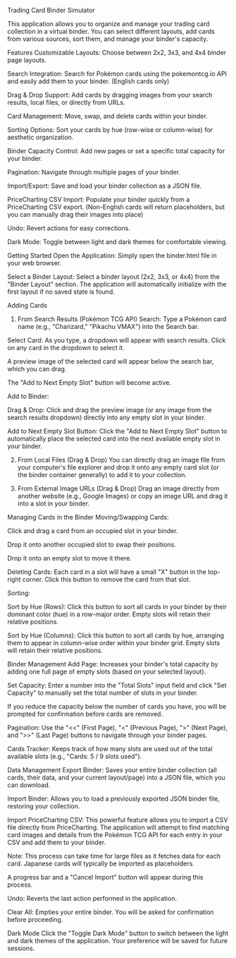 Trading Card Binder Simulator

This application allows you to organize and manage your trading card collection in a virtual binder. You can select different layouts, add cards from various sources, sort them, and manage your binder's capacity.

Features
Customizable Layouts: Choose between 2x2, 3x3, and 4x4 binder page layouts.

Search Integration: Search for Pokémon cards using the pokemontcg.io API and easily add them to your binder. (English cards only)

Drag & Drop Support: Add cards by dragging images from your search results, local files, or directly from URLs.

Card Management: Move, swap, and delete cards within your binder.

Sorting Options: Sort your cards by hue (row-wise or column-wise) for aesthetic organization.

Binder Capacity Control: Add new pages or set a specific total capacity for your binder.

Pagination: Navigate through multiple pages of your binder.

Import/Export: Save and load your binder collection as a JSON file.

PriceCharting CSV Import: Populate your binder quickly from a PriceCharting CSV export. (Non-English cards will return placeholders, but you can manually drag their images into place)

Undo: Revert actions for easy corrections.

Dark Mode: Toggle between light and dark themes for comfortable viewing.

Getting Started
Open the Application: Simply open the binder.html file in your web browser.

Select a Binder Layout: Select a binder layout (2x2, 3x3, or 4x4) from the "Binder Layout" section. The application will automatically initialize with the first layout if no saved state is found.


Adding Cards
1. From Search Results (Pokémon TCG API)
Search: Type a Pokémon card name (e.g., "Charizard," "Pikachu VMAX") into the Search bar.

Select Card: As you type, a dropdown will appear with search results. Click on any card in the dropdown to select it.

A preview image of the selected card will appear below the search bar, which you can drag.

The "Add to Next Empty Slot" button will become active.

Add to Binder:

Drag & Drop: Click and drag the preview image (or any image from the search results dropdown) directly into any empty slot in your binder.

Add to Next Empty Slot Button: Click the "Add to Next Empty Slot" button to automatically place the selected card into the next available empty slot in your binder.

2. From Local Files (Drag & Drop)
You can directly drag an image file from your computer's file explorer and drop it onto any empty card slot (or the binder container generally) to add it to your collection.

3. From External Image URLs (Drag & Drop)
Drag an image directly from another website (e.g., Google Images) or copy an image URL and drag it into a slot in your binder.

Managing Cards in the Binder
Moving/Swapping Cards:

Click and drag a card from an occupied slot in your binder.

Drop it onto another occupied slot to swap their positions.

Drop it onto an empty slot to move it there.

Deleting Cards: Each card in a slot will have a small "X" button in the top-right corner. Click this button to remove the card from that slot.

Sorting:

Sort by Hue (Rows): Click this button to sort all cards in your binder by their dominant color (hue) in a row-major order. Empty slots will retain their relative positions.

Sort by Hue (Columns): Click this button to sort all cards by hue, arranging them to appear in column-wise order within your binder grid. Empty slots will retain their relative positions.

Binder Management
Add Page: Increases your binder's total capacity by adding one full page of empty slots (based on your selected layout).

Set Capacity: Enter a number into the "Total Slots" input field and click "Set Capacity" to manually set the total number of slots in your binder.

If you reduce the capacity below the number of cards you have, you will be prompted for confirmation before cards are removed.

Pagination: Use the "<<" (First Page), "<" (Previous Page), ">" (Next Page), and ">>" (Last Page) buttons to navigate through your binder pages.

Cards Tracker: Keeps track of how many slots are used out of the total available slots (e.g., "Cards: 5 / 9 slots used").

Data Management
Export Binder: Saves your entire binder collection (all cards, their data, and your current layout/page) into a JSON file, which you can download.

Import Binder: Allows you to load a previously exported JSON binder file, restoring your collection.

Import PriceCharting CSV: This powerful feature allows you to import a CSV file directly from PriceCharting. The application will attempt to find matching card images and details from the Pokémon TCG API for each entry in your CSV and add them to your binder.

Note: This process can take time for large files as it fetches data for each card. Japanese cards will typically be imported as placeholders.

A progress bar and a "Cancel Import" button will appear during this process.

Undo: Reverts the last action performed in the application.

Clear All: Empties your entire binder. You will be asked for confirmation before proceeding.

Dark Mode
Click the "Toggle Dark Mode" button to switch between the light and dark themes of the application. Your preference will be saved for future sessions.
